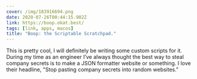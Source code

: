 ```yaml
---
cover: /img/183916694.png
date: 2020-07-26T00:44:15.902Z
link: https://boop.okat.best/
tags: [link, apps, macos]
title: "Boop: the Scriptable Scratchpad."
---
```


This is pretty cool, I will definitely be writing some custom scripts for it. During my time as an engineer I’ve always thought the best way to steal company secrets is to make a JSON formatter website or something. I love their headline, "Stop pasting company secrets into random websites."
